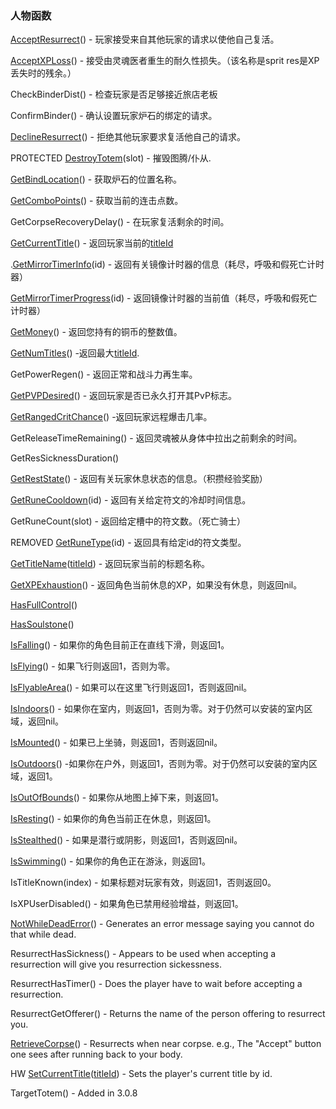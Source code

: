 ### 人物函数

[AcceptResurrect](https://wow.gamepedia.com/API_AcceptResurrect)\(\) - 玩家接受来自其他玩家的请求以使他自己复活。

[AcceptXPLoss](https://wow.gamepedia.com/API_AcceptXPLoss)\(\) - 接受由灵魂医者重生的耐久性损失。（该名称是sprit res是XP丢失时的残余。）

CheckBinderDist\(\) - 检查玩家是否足够接近旅店老板

ConfirmBinder\(\) - 确认设置玩家炉石的绑定的请求。

[DeclineResurrect](https://wow.gamepedia.com/API_DeclineResurrect)\(\) - 拒绝其他玩家要求复活他自己的请求。

PROTECTED [DestroyTotem](https://wow.gamepedia.com/API_DestroyTotem)\(slot\) - 摧毁图腾/仆从.

[GetBindLocation](https://wow.gamepedia.com/API_GetBindLocation)\(\) - 获取炉石的位置名称。

[GetComboPoints](https://wow.gamepedia.com/API_GetComboPoints)\(\) - 获取当前的连击点数。

GetCorpseRecoveryDelay\(\) - 在玩家复活剩余的时间。

[GetCurrentTitle](https://wow.gamepedia.com/API_GetCurrentTitle)\(\) - 返回玩家当前的[titleId](https://wow.gamepedia.com/TitleId)

.[GetMirrorTimerInfo](https://wow.gamepedia.com/API_GetMirrorTimerInfo)\(id\) - 返回有关镜像计时器的信息（耗尽，呼吸和假死亡计时器）

[GetMirrorTimerProgress](https://wow.gamepedia.com/API_GetMirrorTimerProgress)\(id\) - 返回镜像计时器的当前值（耗尽，呼吸和假死亡计时器）

[GetMoney](https://wow.gamepedia.com/API_GetMoney)\(\) - 返回您持有的铜币的整数值。

[GetNumTitles](https://wow.gamepedia.com/API_GetNumTitles)\(\) -返回最大[titleId](https://wow.gamepedia.com/TitleId).

GetPowerRegen\(\) - 返回正常和战斗力再生率。

[GetPVPDesired](https://wow.gamepedia.com/API_GetPVPDesired)\(\) - 返回玩家是否已永久打开其PvP标志。

[GetRangedCritChance](https://wow.gamepedia.com/API_GetRangedCritChance)\(\) -返回玩家远程爆击几率。

GetReleaseTimeRemaining\(\) - 返回灵魂被从身体中拉出之前剩余的时间。

GetResSicknessDuration\(\)

[GetRestState](https://wow.gamepedia.com/API_GetRestState)\(\) - 返回有关玩家休息状态的信息。（积攒经验奖励）

[GetRuneCooldown](https://wow.gamepedia.com/API_GetRuneCooldown)\(id\) - 返回有关给定符文的冷却时间信息。

GetRuneCount\(slot\) - 返回给定槽中的符文数。（死亡骑士）

REMOVED [GetRuneType](https://wow.gamepedia.com/API_GetRuneType)\(id\) - 返回具有给定id的符文类型。

[GetTitleName](https://wow.gamepedia.com/API_GetTitleName)\([titleId](https://wow.gamepedia.com/TitleId)\) - 返回玩家当前的标题名称。

[GetXPExhaustion](https://wow.gamepedia.com/API_GetXPExhaustion)\(\) - 返回角色当前休息的XP，如果没有休息，则返回nil。

[HasFullControl](https://wow.gamepedia.com/API_HasFullControl)\(\)

[HasSoulstone](https://wow.gamepedia.com/API_HasSoulstone)\(\)

[IsFalling](https://wow.gamepedia.com/API_IsFalling)\(\) - 如果你的角色目前正在直线下滑，则返回1。

[IsFlying](https://wow.gamepedia.com/API_IsFlying)\(\) - 如果飞行则返回1，否则为零。

[IsFlyableArea](https://wow.gamepedia.com/API_IsFlyableArea)\(\) - 如果可以在这里飞行则返回1，否则返回nil。

[IsIndoors](https://wow.gamepedia.com/API_IsIndoors)\(\) - 如果你在室内，则返回1，否则为零。对于仍然可以安装的室内区域，返回nil。

[IsMounted](https://wow.gamepedia.com/API_IsMounted)\(\) - 如果已上坐骑，则返回1，否则返回nil。

[IsOutdoors](https://wow.gamepedia.com/API_IsOutdoors)\(\) -如果你在户外，则返回1，否则为零。对于仍然可以安装的室内区域，返回1。

[IsOutOfBounds](https://wow.gamepedia.com/API_IsOutOfBounds)\(\) - 如果你从地图上掉下来，则返回1。

[IsResting](https://wow.gamepedia.com/API_IsResting)\(\) - 如果你的角色当前正在休息，则返回1。

[IsStealthed](https://wow.gamepedia.com/API_IsStealthed)\(\) - 如果是潜行或阴影，则返回1，否则返回nil。

[IsSwimming](https://wow.gamepedia.com/API_IsSwimming)\(\) - 如果你的角色正在游泳，则返回1。

IsTitleKnown\(index\) - 如果标题对玩家有效，则返回1，否则返回0。

IsXPUserDisabled\(\) - 如果角色已禁用经验增益，则返回1。

[NotWhileDeadError](https://wow.gamepedia.com/API_NotWhileDeadError)\(\) - Generates an error message saying you cannot do that while dead.

ResurrectHasSickness\(\) - Appears to be used when accepting a resurrection will give you resurrection sickessness.

ResurrectHasTimer\(\) - Does the player have to wait before accepting a resurrection.

ResurrectGetOfferer\(\) - Returns the name of the person offering to resurrect you.

[RetrieveCorpse](https://wow.gamepedia.com/API_RetrieveCorpse)\(\) - Resurrects when near corpse. e.g., The "Accept" button one sees after running back to your body.

HW [SetCurrentTitle](https://wow.gamepedia.com/API_SetCurrentTitle)\([titleId](https://wow.gamepedia.com/TitleId)\) - Sets the player's current title by id.

TargetTotem\(\) - Added in 3.0.8

